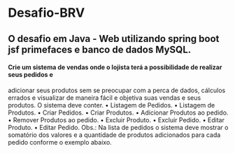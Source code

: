 # Desafio-BRV
## O desafio em Java - Web utilizando spring boot jsf primefaces e banco de dados MySQL.
#### Crie um sistema de vendas onde o lojista terá a possibilidade de realizar seus pedidos e 
adicionar seus produtos sem se preocupar com a perca de dados, cálculos errados e visualizar de 
maneira fácil e objetiva suas vendas e seus produtos.
O sistema deve conter.
• Listagem de Pedidos.
• Listagem de Produtos.
• Criar Pedidos.
• Criar Produtos.
• Adicionar Produtos ao pedido.
• Remover Produtos ao pedido.
• Excluir Produto.
• Excluir Pedido.
• Editar Produto.
• Editar Pedido.
Obs.: Na lista de pedidos o sistema deve mostrar o somatório dos valores e a quantidade
de produtos adicionados para cada pedido conforme o exemplo abaixo.

